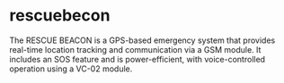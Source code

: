 # rescuebecon
The RESCUE BEACON is a GPS-based emergency system that provides real-time location tracking and communication via a GSM module. It includes an SOS feature and is power-efficient, with voice-controlled operation using a VC-02 module.
